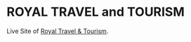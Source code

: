 # ROYAL TRAVEL and TOURISM

Live Site of [Royal Travel & Tourism](https://royal-travel-tourism.web.app/).
